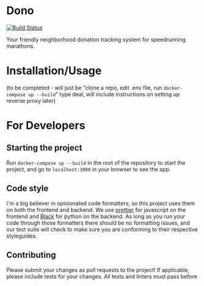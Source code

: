 # Dono

[![Build Status](https://drone.aricodes.net/api/badges/aricodes-oss/dono/status.svg)](https://drone.aricodes.net/aricodes-oss/dono)

Your friendly neighborhood donation tracking system for speedrunning marathons.

# Installation/Usage

(to be completed - will just be "clone a repo, edit .env file, run `docker-compose up --build`" type deal, will include instructions on setting up reverse proxy later)

# For Developers

## Starting the project

Run `docker-compose up --build` in the root of the repository to start the project, and go to `localhost:3000` in your browser to see the app.

## Code style

I'm a big believer in opinionated code formatters, so this project uses them on both the frontend and backend. We use [prettier](https://prettier.io/) for javascript on the frontend and [Black](https://github.com/psf/black) for python on the backend. As long as you run your code through those formatters there should be no formatting issues, and our test suite will check to make sure you are conforming to their respective styleguides.

## Contributing

Please submit your changes as pull requests to the project! If applicable, please include tests for your changes. All tests and linters must pass before
